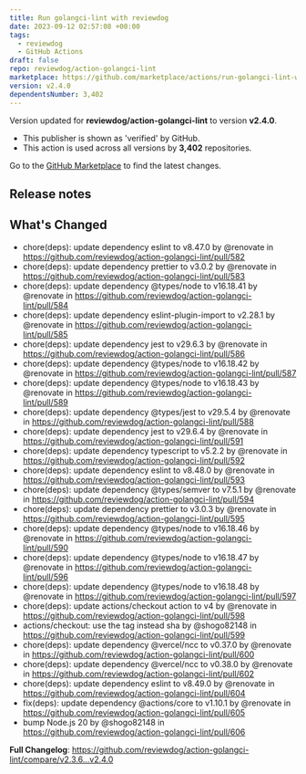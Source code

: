 ```yaml
---
title: Run golangci-lint with reviewdog
date: 2023-09-12 02:57:08 +00:00
tags:
  - reviewdog
  - GitHub Actions
draft: false
repo: reviewdog/action-golangci-lint
marketplace: https://github.com/marketplace/actions/run-golangci-lint-with-reviewdog
version: v2.4.0
dependentsNumber: 3,402
---
```



Version updated for **reviewdog/action-golangci-lint** to version **v2.4.0**.
- This publisher is shown as 'verified' by GitHub.
- This action is used across all versions by **3,402** repositories.

Go to the [GitHub Marketplace](https://github.com/marketplace/actions/run-golangci-lint-with-reviewdog) to find the latest changes.

## Release notes

## What's Changed
* chore(deps): update dependency eslint to v8.47.0 by @renovate in https://github.com/reviewdog/action-golangci-lint/pull/582
* chore(deps): update dependency prettier to v3.0.2 by @renovate in https://github.com/reviewdog/action-golangci-lint/pull/583
* chore(deps): update dependency @types/node to v16.18.41 by @renovate in https://github.com/reviewdog/action-golangci-lint/pull/584
* chore(deps): update dependency eslint-plugin-import to v2.28.1 by @renovate in https://github.com/reviewdog/action-golangci-lint/pull/585
* chore(deps): update dependency jest to v29.6.3 by @renovate in https://github.com/reviewdog/action-golangci-lint/pull/586
* chore(deps): update dependency @types/node to v16.18.42 by @renovate in https://github.com/reviewdog/action-golangci-lint/pull/587
* chore(deps): update dependency @types/node to v16.18.43 by @renovate in https://github.com/reviewdog/action-golangci-lint/pull/589
* chore(deps): update dependency @types/jest to v29.5.4 by @renovate in https://github.com/reviewdog/action-golangci-lint/pull/588
* chore(deps): update dependency jest to v29.6.4 by @renovate in https://github.com/reviewdog/action-golangci-lint/pull/591
* chore(deps): update dependency typescript to v5.2.2 by @renovate in https://github.com/reviewdog/action-golangci-lint/pull/592
* chore(deps): update dependency eslint to v8.48.0 by @renovate in https://github.com/reviewdog/action-golangci-lint/pull/593
* chore(deps): update dependency @types/semver to v7.5.1 by @renovate in https://github.com/reviewdog/action-golangci-lint/pull/594
* chore(deps): update dependency prettier to v3.0.3 by @renovate in https://github.com/reviewdog/action-golangci-lint/pull/595
* chore(deps): update dependency @types/node to v16.18.46 by @renovate in https://github.com/reviewdog/action-golangci-lint/pull/590
* chore(deps): update dependency @types/node to v16.18.47 by @renovate in https://github.com/reviewdog/action-golangci-lint/pull/596
* chore(deps): update dependency @types/node to v16.18.48 by @renovate in https://github.com/reviewdog/action-golangci-lint/pull/597
* chore(deps): update actions/checkout action to v4 by @renovate in https://github.com/reviewdog/action-golangci-lint/pull/598
* actions/checkout: use the tag instead sha by @shogo82148 in https://github.com/reviewdog/action-golangci-lint/pull/599
* chore(deps): update dependency @vercel/ncc to v0.37.0 by @renovate in https://github.com/reviewdog/action-golangci-lint/pull/600
* chore(deps): update dependency @vercel/ncc to v0.38.0 by @renovate in https://github.com/reviewdog/action-golangci-lint/pull/602
* chore(deps): update dependency eslint to v8.49.0 by @renovate in https://github.com/reviewdog/action-golangci-lint/pull/604
* fix(deps): update dependency @actions/core to v1.10.1 by @renovate in https://github.com/reviewdog/action-golangci-lint/pull/605
* bump Node.js 20 by @shogo82148 in https://github.com/reviewdog/action-golangci-lint/pull/606


**Full Changelog**: https://github.com/reviewdog/action-golangci-lint/compare/v2.3.6...v2.4.0
